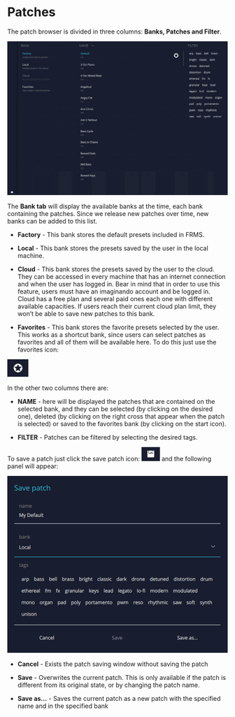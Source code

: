 # Patches

The patch browser is divided in three columns: **Banks, Patches and Filter**.

<img src="images/patch-browser.png" style="padding: 0px; bottom-padding: 0px;"/>

The **Bank tab** will display the available banks at the time, each bank containing the patches. Since we release new patches over time, new banks can be added to this list.

- **Factory** - This bank stores the default presets included in FRMS.

- **Local** - This bank stores the presets saved by the user in the local machine.

- **Cloud** - This bank stores the presets saved by the user to the cloud. They can be accessed in every machine that has an internet connection and when the user has logged in. Bear in mind that in order to use this feature, users must have an imaginando account and be logged in. Cloud has a free plan and several paid ones each one with different available capacities. If users reach their current cloud plan limit, they won’t be able to save new patches to this bank.

- **Favorites** - This bank stores the favorite presets selected by the user. This works as a shortcut bank, since users can select patches as favorites and all of them will be available here.
  To do this just use the favorites icon:

<img src="images/favorites-icon.png" style="padding: 0px; bottom-padding: 0px;"/>

In the other two columns there are:

- **NAME** - here will be displayed the patches that are contained on the selected bank, and they can be selected (by clicking on the desired one), deleted (by clicking on the right cross that appear when the patch is selected) or saved to the favorites bank (by clicking on the start icon).

- **FILTER** - Patches can be filtered by selecting the desired tags.

To save a patch just click the save patch icon:
<img src="images/patch-save-icon.png" style="padding: 0px; bottom-padding: 0px;"/> and the following panel will appear:

<img src="images/patch-save-panel.png" style="padding: 0px; bottom-padding: 0px;"/>

- **Cancel** - Exists the patch saving window without saving the patch

- **Save** - Overwrites the current patch. This is only available if the patch is different from its original state, or by changing the patch name.

- **Save as...** - Saves the current patch as a new patch with the specified name and in the specified bank
